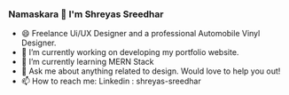 ### Namaskara 🙏 I'm Shreyas Sreedhar

- 😄 Freelance Ui/UX Designer and a professional Automobile Vinyl Designer.
- 🔭 I’m currently working on developing my portfolio website.
- 🌱 I’m currently learning MERN Stack
- 💬 Ask me about anything related to design. Would love to help you out!
- 📫 How to reach me: Linkedin : shreyas-sreedhar

